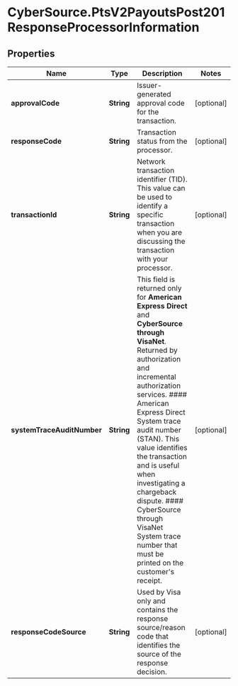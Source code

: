 # CyberSource.PtsV2PayoutsPost201ResponseProcessorInformation

## Properties
Name | Type | Description | Notes
------------ | ------------- | ------------- | -------------
**approvalCode** | **String** | Issuer-generated approval code for the transaction. | [optional] 
**responseCode** | **String** | Transaction status from the processor. | [optional] 
**transactionId** | **String** | Network transaction identifier (TID). This value can be used to identify a specific transaction when you are discussing the transaction with your processor.  | [optional] 
**systemTraceAuditNumber** | **String** | This field is returned only for **American Express Direct** and **CyberSource through VisaNet**. Returned by authorization and incremental authorization services.  #### American Express Direct  System trace audit number (STAN). This value identifies the transaction and is useful when investigating a chargeback dispute.  #### CyberSource through VisaNet  System trace number that must be printed on the customer&#39;s receipt.  | [optional] 
**responseCodeSource** | **String** | Used by Visa only and contains the response source/reason code that identifies the source of the response decision.  | [optional] 


